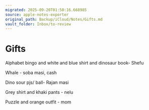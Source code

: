 ```yaml
---
migrated: 2025-09-20T01:50:16.668985
source: apple-notes-exporter
original_path: Backup/iCloud/Notes/Gifts.md
vault_folder: Inbox/to-review
---
```

# Gifts

Alphabet bingo and white and blue shirt  and dinosaur book- Shefu 

Whale - soba masi, cash 

Dino sour pjs/ ball- Rajan masi

Grey shirt and khaki pants - nelu 

Puzzle and orange outfit - mom 

